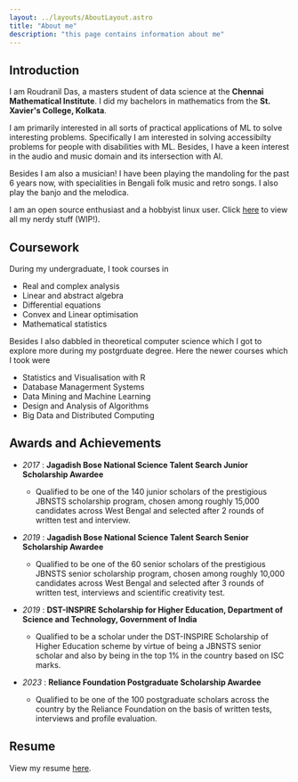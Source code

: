 ```yaml
---
layout: ../layouts/AboutLayout.astro
title: "About me"
description: "this page contains information about me"
---
```


## Introduction

I am Roudranil Das, a masters student of data science at the **Chennai Mathematical Institute**. I did my bachelors in mathematics from the **St. Xavier's College, Kolkata**.

I am primarily interested in all sorts of practical applications of ML to solve interesting problems. Specifically I am interested in solving accessibilty problems for people with disabilities with ML. Besides, I have a keen interest in the audio and music domain and its intersection with AI.

Besides I am also a musician! I have been playing the mandoling for the past 6 years now, with specialities in Bengali folk music and retro songs. I also play the banjo and the melodica.

I am an open source enthusiast and a hobbyist linux user. Click [here](/stuff) to view all my nerdy stuff (WIP!).

## Coursework

During my undergraduate, I took courses in

- Real and complex analysis
- Linear and abstract algebra
- Differential equations
- Convex and Linear optimisation
- Mathematical statistics

Besides I also dabbled in theoretical computer science which I got to explore more during my postgrduate degree. Here the newer courses which I took were

- Statistics and Visualisation with R
- Database Managerment Systems
- Data Mining and Machine Learning
- Design and Analysis of Algorithms
- Big Data and Distributed Computing

## Awards and Achievements

- _2017_ : **Jagadish Bose National Science Talent Search Junior Scholarship Awardee**
  - Qualified to be one of the 140 junior scholars of the prestigious JBNSTS scholarship program, chosen among roughly 15,000 candidates across West Bengal and selected after 2 rounds of written test and interview.

- _2019_ : **Jagadish Bose National Science Talent Search Senior Scholarship Awardee**
  - Qualified to be one of the 60 senior scholars of the prestigious JBNSTS senior scholarship program, chosen among roughly 10,000 candidates across West Bengal and selected after 3 rounds of written test, interviews and scientific creativity test.

- _2019_ : **DST-INSPIRE Scholarship for Higher Education, Department of Science and Technology, Government of India**
  - Qualified to be a scholar under the DST-INSPIRE Scholarship of Higher Education scheme by virtue of being a JBNSTS senior scholar and also by being in the top 1% in the country based on ISC marks.

- _2023_ : **Reliance Foundation Postgraduate Scholarship Awardee**
  - Qualified to be one of the 100 postgraduate scholars across the country by the Reliance Foundation on the basis of written tests, interviews and profile evaluation.

## Resume

View my resume [here](resume/roudranil-resume.pdf).